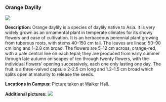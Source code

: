 ###  Orange Daylily
![](http://www.astro.princeton.edu/~ruixu/fig/Orangedaylily.jpg)

**Description:** Orange daylily is a species of daylily native to Asia. It is very widely grown as an ornamental plant in temperate climates for its showy flowers and ease of cultivation. It is an herbaceous perennial plant growing from tuberous roots, with stems 40–150 cm tall. The leaves are linear, 50–90 cm long and 1–2.8 cm broad. The flowers are 5–12 cm across, orange-red, with a pale central line on each tepal; they are produced from early summer through late autumn on scapes of ten through twenty flowers, with the individual flowers' opening successively, each one only lasting one day. The fruit is a three-valved capsule 2–2.5 cm long and 1.2–1.5 cm  broad which splits open at maturity to release the seeds.


**Locations in Campus:** Picture taken at Walker Hall.

**Additional pictures:**
![](http://www.astro.princeton.edu/~ruixu/fig/Orangedaylily1.jpg)
